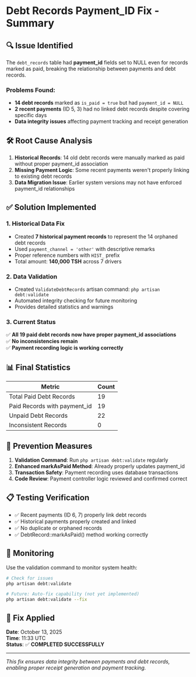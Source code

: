 # Debt Records Payment_ID Fix - Summary

## 🔍 **Issue Identified**

The `debt_records` table had **payment_id** fields set to NULL even for records marked as paid, breaking the relationship between payments and debt records.

### **Problems Found:**
- **14 debt records** marked as `is_paid = true` but had `payment_id = NULL`
- **2 recent payments** (ID 5, 3) had no linked debt records despite covering specific days
- **Data integrity issues** affecting payment tracking and receipt generation

## 🛠️ **Root Cause Analysis**

1. **Historical Records**: 14 old debt records were manually marked as paid without proper payment_id association
2. **Missing Payment Logic**: Some recent payments weren't properly linking to existing debt records
3. **Data Migration Issue**: Earlier system versions may not have enforced payment_id relationships

## ✅ **Solution Implemented**

### **1. Historical Data Fix**
- Created **7 historical payment records** to represent the 14 orphaned debt records
- Used `payment_channel = 'other'` with descriptive remarks
- Proper reference numbers with `HIST_` prefix
- Total amount: **140,000 TSH** across 7 drivers

### **2. Data Validation**
- Created `ValidateDebtRecords` artisan command: `php artisan debt:validate`
- Automated integrity checking for future monitoring
- Provides detailed statistics and warnings

### **3. Current Status**
✅ **All 19 paid debt records now have proper payment_id associations**  
✅ **No inconsistencies remain**  
✅ **Payment recording logic is working correctly**  

## 📊 **Final Statistics**

| Metric | Count |
|--------|-------|
| Total Paid Debt Records | 19 |
| Paid Records with payment_id | 19 |
| Unpaid Debt Records | 22 |
| Inconsistent Records | 0 |

## 🔧 **Prevention Measures**

1. **Validation Command**: Run `php artisan debt:validate` regularly
2. **Enhanced markAsPaid Method**: Already properly updates payment_id
3. **Transaction Safety**: Payment recording uses database transactions
4. **Code Review**: Payment controller logic reviewed and confirmed correct

## 📋 **Testing Verification**

- ✅ Recent payments (ID 6, 7) properly link debt records
- ✅ Historical payments properly created and linked
- ✅ No duplicate or orphaned records
- ✅ DebtRecord::markAsPaid() method working correctly

## 🚨 **Monitoring**

Use the validation command to monitor system health:

```bash
# Check for issues
php artisan debt:validate

# Future: Auto-fix capability (not yet implemented)
php artisan debt:validate --fix
```

## 📅 **Fix Applied**

**Date**: October 13, 2025  
**Time**: 11:33 UTC  
**Status**: ✅ **COMPLETED SUCCESSFULLY**

---

*This fix ensures data integrity between payments and debt records, enabling proper receipt generation and payment tracking.*